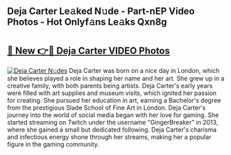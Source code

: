 ## Deja Carter Le𝚊ked N𝚞de - Part-nEP Video Photos - Hot Onlyf𝚊ns Le𝚊ks Qxn8g

# <h2><a href="http://ac1654.deff.icu/?id=Deja+Carter">🔗 New 👉🔴 Deja Carter VIDEO Photos</a></h2>

[![Deja Carter N𝚞des](https://i.imgur.com/rIISA9y.gif)](http://ac1654.deff.icu/?id=Deja+Carter)
Deja Carter was born on a nice day in London, which she believes played a role in shaping her name and her art. She grew up in a creative family, with both parents being artists. Deja Carter's early years were filled with art supplies and museum visits, which ignited her passion for creating. She pursued her education in art, earning a Bachelor's degree from the prestigious Slade School of Fine Art in London. Deja Carter's journey into the world of social media began with her love for gaming. She started streaming on Twitch under the username "GingerBreaker" in 2013, where she gained a small but dedicated following. Deja Carter's charisma and infectious energy shone through her streams, making her a popular figure in the gaming community.
